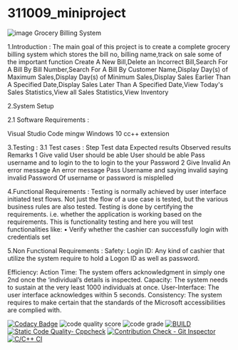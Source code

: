 # 311009_miniproject
![image](https://user-images.githubusercontent.com/86198474/125446286-0fa5aeec-b803-487e-9dcf-a8fb2cbab0ce.png)
Grocery Billing System

1.Introduction : The main goal of this project is to create a complete grocery billing system which stores the bill no, billing name,track on sale some of the important function Create A New Bill,Delete an Incorrect Bill,Search For A Bill By Bill Number,Search For A Bill By Customer Name,Display Day(s) of Maximum Sales,Display Day(s) of Minimum Sales,Display Sales Earlier Than A Specified Date,Display Sales Later Than A Specified Date,View Today's Sales Statistics,View all Sales Statistics,View Inventory

2.System Setup

2.1 Software Requirements :

Visual Studio Code mingw Windows 10 cc++ extension

3.Testing : 3.1 Test cases : Step Test data Expected results Observed results Remarks 1 Give valid User should be able User should be able Pass username and to login to the to login to the your Password 2 Give Invalid An error message An error message Pass Username and saying invalid saying invalid Password Of username or password is misplelled

4.Functional Requirements : Testing is normally achieved by user interface initiated test flows. Not just the flow of a use case is tested, but the various business rules are also tested. Testing is done by certifying the requirements. i.e. whether the application is working based on the requirements. This is functionality testing and here you will test functionalities like: • Verify whether the cashier can successfully login with credentials set

5.Non Functional Requirements : Safety: Login ID: Any kind of cashier that utilize the system require to hold a Logon ID as well as password.

Efficiency: Action Time: The system offers acknowledgment in simply one 2nd once the ‘individual’s details is inspected. Capacity: The system needs to sustain at the very least 1000 individuals at once. User-Interface: The user interface acknowledges within 5 seconds. Consistency: The system requires to make certain that the standards of the Microsoft accessibilities are complied with.



[![Codacy Badge](https://api.codacy.com/project/badge/Grade/6738181dd8d243d1bcb6fbb0824d0d9d)](https://app.codacy.com/gh/vineelbattula00/311009_miniproject?utm_source=github.com&utm_medium=referral&utm_content=vineelbattula00/311009_miniproject&utm_campaign=Badge_Grade_Settings)
![code quality score](https://www.code-inspector.com/project/24672/score/svg)
![code grade](https://www.code-inspector.com/project/24672/status/svg)
[![BUILD](https://github.com/vineelbattula00/311009_miniproject/actions/workflows/Build.yml/badge.svg)](https://github.com/vineelbattula00/311009_miniproject/actions/workflows/Build.yml)
[![Static Code Quality- Cppcheck](https://github.com/vineelbattula00/311009_miniproject/actions/workflows/cpp.yml/badge.svg)](https://github.com/vineelbattula00/311009_miniproject/actions/workflows/cpp.yml)
[![Contribution Check - Git Inspector](https://github.com/vineelbattula00/311009_miniproject/actions/workflows/gitinspector.yml/badge.svg)](https://github.com/vineelbattula00/311009_miniproject/actions/workflows/gitinspector.yml)
[![C/C++ CI](https://github.com/vineelbattula00/311009_miniproject/actions/workflows/c.yml/badge.svg)](https://github.com/vineelbattula00/311009_miniproject/actions/workflows/c.yml)

